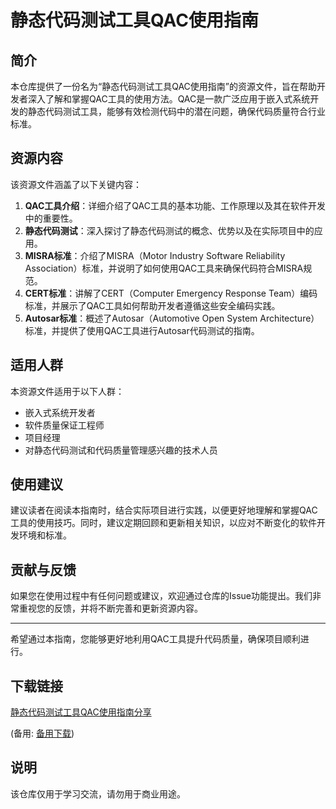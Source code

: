 # 静态代码测试工具QAC使用指南

## 简介
本仓库提供了一份名为“静态代码测试工具QAC使用指南”的资源文件，旨在帮助开发者深入了解和掌握QAC工具的使用方法。QAC是一款广泛应用于嵌入式系统开发的静态代码测试工具，能够有效检测代码中的潜在问题，确保代码质量符合行业标准。

## 资源内容
该资源文件涵盖了以下关键内容：

1. **QAC工具介绍**：详细介绍了QAC工具的基本功能、工作原理以及其在软件开发中的重要性。
2. **静态代码测试**：深入探讨了静态代码测试的概念、优势以及在实际项目中的应用。
3. **MISRA标准**：介绍了MISRA（Motor Industry Software Reliability Association）标准，并说明了如何使用QAC工具来确保代码符合MISRA规范。
4. **CERT标准**：讲解了CERT（Computer Emergency Response Team）编码标准，并展示了QAC工具如何帮助开发者遵循这些安全编码实践。
5. **Autosar标准**：概述了Autosar（Automotive Open System Architecture）标准，并提供了使用QAC工具进行Autosar代码测试的指南。

## 适用人群
本资源文件适用于以下人群：

- 嵌入式系统开发者
- 软件质量保证工程师
- 项目经理
- 对静态代码测试和代码质量管理感兴趣的技术人员

## 使用建议
建议读者在阅读本指南时，结合实际项目进行实践，以便更好地理解和掌握QAC工具的使用技巧。同时，建议定期回顾和更新相关知识，以应对不断变化的软件开发环境和标准。

## 贡献与反馈
如果您在使用过程中有任何问题或建议，欢迎通过仓库的Issue功能提出。我们非常重视您的反馈，并将不断完善和更新资源内容。

---

希望通过本指南，您能够更好地利用QAC工具提升代码质量，确保项目顺利进行。

## 下载链接
[静态代码测试工具QAC使用指南分享](https://pan.quark.cn/s/942b6922d080) 

(备用: [备用下载](https://pan.baidu.com/s/1K5OgkuITjysf6soFdh97wg?pwd=1234))

## 说明

该仓库仅用于学习交流，请勿用于商业用途。
